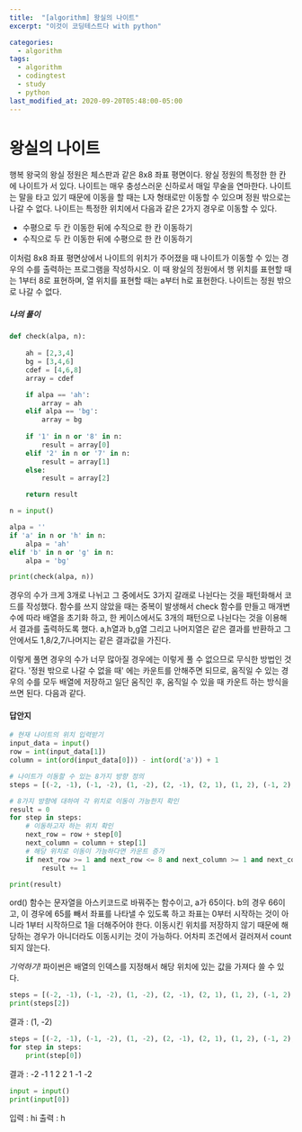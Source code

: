 ```yaml
---
title:  "[algorithm] 왕실의 나이트"
excerpt: "이것이 코딩테스트다 with python"

categories:
  - algorithm
tags:
  - algorithm
  - codingtest
  - study
  - python
last_modified_at: 2020-09-20T05:48:00-05:00
---
```


# 왕실의 나이트

행복 왕국의 왕실 정원은 체스판과 같은 8x8 좌표 평면이다. 왕실 정원의 특정한 한 칸에 나이트가 서 있다. 나이트는 매우 충성스러운 신하로서 매일 무술을 연마한다.
나이트는 말을 타고 있기 때문에 이동을 할 때는 L자 형태로만 이동할 수 있으며 정원 밖으로는 나갈 수 없다. 나이트는 특정한 위치에서 다음과 같은 2가지 경우로 이동할 수 있다.

* 수평으로 두 칸 이동한 뒤에 수직으로 한 칸 이동하기
* 수직으로 두 칸 이동한 뒤에 수평으로 한 칸 이동하기

이처럼 8x8 좌표 평면상에서 나이트의 위치가 주어졌을 때 나이트가 이동할 수 있는 경우의 수를 출력하는 프로그램을 작성하시오. 이 때 왕실의 정원에서 행 위치를 표현할 때는 1부터 8로 표현하며, 열 위치를 표현할 때는 a부터 h로 표현한다. 나이트는 정원 밖으로 나갈 수 없다.

##### 나의 풀이

~~~python
def check(alpa, n):
    
    ah = [2,3,4]
    bg = [3,4,6]
    cdef = [4,6,8]
    array = cdef

    if alpa == 'ah':
        array = ah
    elif alpa == 'bg':
        array = bg
    
    if '1' in n or '8' in n:
        result = array[0]
    elif '2' in n or '7' in n:
        result = array[1]
    else:
        result = array[2]

    return result

n = input()

alpa = ''
if 'a' in n or 'h' in n:
    alpa = 'ah'
elif 'b' in n or 'g' in n:
    alpa = 'bg'

print(check(alpa, n))
~~~

경우의 수가 크게 3개로 나뉘고 그 중에서도 3가지 갈래로 나뉜다는 것을 패턴화해서 코드를 작성했다.
함수를 쓰지 않았을 때는 중복이 발생해서 check 함수를 만들고 매개변수에 따라 배열을
초기화 하고, 한 케이스에서도 3개의 패턴으로 나뉜다는 것을 이용해서 결과를 출력하도록 했다.
a,h열과 b,g열 그리고 나머지열은 같은 결과를 반환하고 그 안에서도 1,8/2,7/나머지는 같은 결과값을 가진다.

이렇게 풀면 경우의 수가 너무 많아질 경우에는 이렇게 풀 수 없으므로 무식한 방법인 것 같다.
'정원 밖으로 나갈 수 없을 때' 에는 카운트를 안해주면 되므로, 움직일 수 있는 경우의 수를 모두 배열에 저장하고
일단 움직인 후, 움직일 수 있을 때 카운트 하는 방식을 쓰면 된다. 다음과 같다.


#### 답안지
~~~python
# 현재 나이트의 위치 입력받기
input_data = input()
row = int(input_data[1])
column = int(ord(input_data[0])) - int(ord('a')) + 1

# 나이트가 이동할 수 있는 8가지 방향 정의
steps = [(-2, -1), (-1, -2), (1, -2), (2, -1), (2, 1), (1, 2), (-1, 2), (-2, 1)]

# 8가지 방향에 대하여 각 위치로 이동이 가능한지 확인
result = 0
for step in steps:
    # 이동하고자 하는 위치 확인
    next_row = row + step[0]
    next_column = column + step[1]
    # 해당 위치로 이동이 가능하다면 카운트 증가
    if next_row >= 1 and next_row <= 8 and next_column >= 1 and next_column <= 8:
        result += 1

print(result)
~~~

ord() 함수는 문자열을 아스키코드로 바꿔주는 함수이고, a가 65이다.
b의 경우 66이고, 이 경우에 65를 빼서 좌표를 나타낼 수 있도록 하고 좌표는 0부터 시작하는 것이 아니라 1부터 시작하므로
1을 더해주어야 한다. 이동시킨 위치를 저장하지 않기 때문에 해당하는 경우가 아니더라도 이동시키는 것이 가능하다.
어차피 조건에서 걸러져서 count 되지 않는다.

*기억하기!*
파이썬은 배열의 인덱스를 지정해서 해당 위치에 있는 값을 가져다 쓸 수 있다.

~~~python
steps = [(-2, -1), (-1, -2), (1, -2), (2, -1), (2, 1), (1, 2), (-1, 2), (-2, 1)]
print(steps[2])
~~~
결과 : (1, -2)

~~~python
steps = [(-2, -1), (-1, -2), (1, -2), (2, -1), (2, 1), (1, 2), (-1, 2), (-2, 1)]
for step in steps:
    print(step[0])
~~~
결과 :
-2
-1
1
2
2
1
-1
-2


~~~python
input = input()
print(input[0])
~~~
입력 : hi
출력 : h
